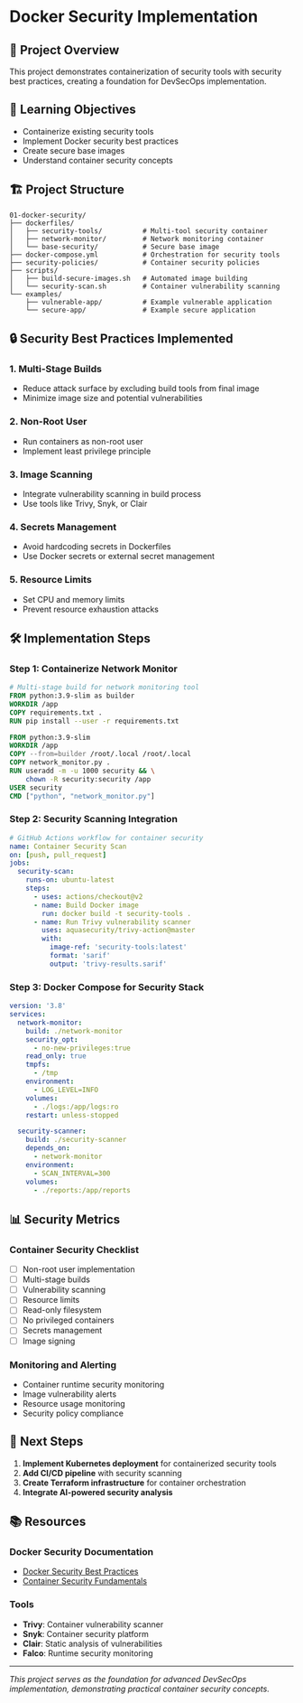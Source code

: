 # Docker Security Implementation

## 🐳 **Project Overview**
This project demonstrates containerization of security tools with security best practices, creating a foundation for DevSecOps implementation.

## 🎯 **Learning Objectives**
- Containerize existing security tools
- Implement Docker security best practices
- Create secure base images
- Understand container security concepts

## 🏗️ **Project Structure**

```
01-docker-security/
├── dockerfiles/
│   ├── security-tools/          # Multi-tool security container
│   ├── network-monitor/         # Network monitoring container
│   └── base-security/           # Secure base image
├── docker-compose.yml           # Orchestration for security tools
├── security-policies/           # Container security policies
├── scripts/
│   ├── build-secure-images.sh   # Automated image building
│   └── security-scan.sh         # Container vulnerability scanning
└── examples/
    ├── vulnerable-app/          # Example vulnerable application
    └── secure-app/              # Example secure application
```

## 🔒 **Security Best Practices Implemented**

### **1. Multi-Stage Builds**
- Reduce attack surface by excluding build tools from final image
- Minimize image size and potential vulnerabilities

### **2. Non-Root User**
- Run containers as non-root user
- Implement least privilege principle

### **3. Image Scanning**
- Integrate vulnerability scanning in build process
- Use tools like Trivy, Snyk, or Clair

### **4. Secrets Management**
- Avoid hardcoding secrets in Dockerfiles
- Use Docker secrets or external secret management

### **5. Resource Limits**
- Set CPU and memory limits
- Prevent resource exhaustion attacks

## 🛠️ **Implementation Steps**

### **Step 1: Containerize Network Monitor**
```dockerfile
# Multi-stage build for network monitoring tool
FROM python:3.9-slim as builder
WORKDIR /app
COPY requirements.txt .
RUN pip install --user -r requirements.txt

FROM python:3.9-slim
WORKDIR /app
COPY --from=builder /root/.local /root/.local
COPY network_monitor.py .
RUN useradd -m -u 1000 security && \
    chown -R security:security /app
USER security
CMD ["python", "network_monitor.py"]
```

### **Step 2: Security Scanning Integration**
```yaml
# GitHub Actions workflow for container security
name: Container Security Scan
on: [push, pull_request]
jobs:
  security-scan:
    runs-on: ubuntu-latest
    steps:
      - uses: actions/checkout@v2
      - name: Build Docker image
        run: docker build -t security-tools .
      - name: Run Trivy vulnerability scanner
        uses: aquasecurity/trivy-action@master
        with:
          image-ref: 'security-tools:latest'
          format: 'sarif'
          output: 'trivy-results.sarif'
```

### **Step 3: Docker Compose for Security Stack**
```yaml
version: '3.8'
services:
  network-monitor:
    build: ./network-monitor
    security_opt:
      - no-new-privileges:true
    read_only: true
    tmpfs:
      - /tmp
    environment:
      - LOG_LEVEL=INFO
    volumes:
      - ./logs:/app/logs:ro
    restart: unless-stopped

  security-scanner:
    build: ./security-scanner
    depends_on:
      - network-monitor
    environment:
      - SCAN_INTERVAL=300
    volumes:
      - ./reports:/app/reports
```

## 📊 **Security Metrics**

### **Container Security Checklist**
- [ ] Non-root user implementation
- [ ] Multi-stage builds
- [ ] Vulnerability scanning
- [ ] Resource limits
- [ ] Read-only filesystem
- [ ] No privileged containers
- [ ] Secrets management
- [ ] Image signing

### **Monitoring and Alerting**
- Container runtime security monitoring
- Image vulnerability alerts
- Resource usage monitoring
- Security policy compliance

## 🚀 **Next Steps**

1. **Implement Kubernetes deployment** for containerized security tools
2. **Add CI/CD pipeline** with security scanning
3. **Create Terraform infrastructure** for container orchestration
4. **Integrate AI-powered security analysis**

## 📚 **Resources**

### **Docker Security Documentation**
- [Docker Security Best Practices](https://docs.docker.com/develop/security-best-practices/)
- [Container Security Fundamentals](https://cloud.google.com/security/best-practices-for-operating-containers)

### **Tools**
- **Trivy**: Container vulnerability scanner
- **Snyk**: Container security platform
- **Clair**: Static analysis of vulnerabilities
- **Falco**: Runtime security monitoring

---

*This project serves as the foundation for advanced DevSecOps implementation, demonstrating practical container security concepts.* 